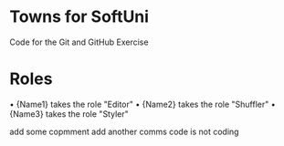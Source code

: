 # Towns for SoftUni
Code for the Git and GitHub Exercise
  # Roles
•	{Name1} takes the role "Editor"
•	{Name2} takes the role "Shuffler"
•	{Name3} takes the role "Styler"

add some copmment
add another comms
code is not coding